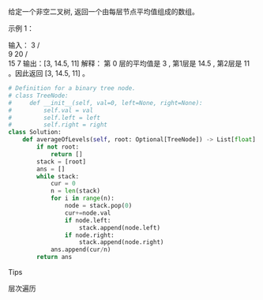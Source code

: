 给定一个非空二叉树, 返回一个由每层节点平均值组成的数组。

 

示例 1：

输入：
    3
   / \
  9  20
    /  \
   15   7
输出：[3, 14.5, 11]
解释：
第 0 层的平均值是 3 ,  第1层是 14.5 , 第2层是 11 。因此返回 [3, 14.5, 11] 。



```python
# Definition for a binary tree node.
# class TreeNode:
#     def __init__(self, val=0, left=None, right=None):
#         self.val = val
#         self.left = left
#         self.right = right
class Solution:
    def averageOfLevels(self, root: Optional[TreeNode]) -> List[float]:
        if not root:
            return [] 
        stack = [root]
        ans = [] 
        while stack:
            cur = 0 
            n = len(stack)
            for i in range(n):
                node = stack.pop(0)
                cur+=node.val 
                if node.left:
                    stack.append(node.left)
                if node.right:
                    stack.append(node.right)
            ans.append(cur/n)
        return ans 
```



Tips

层次遍历